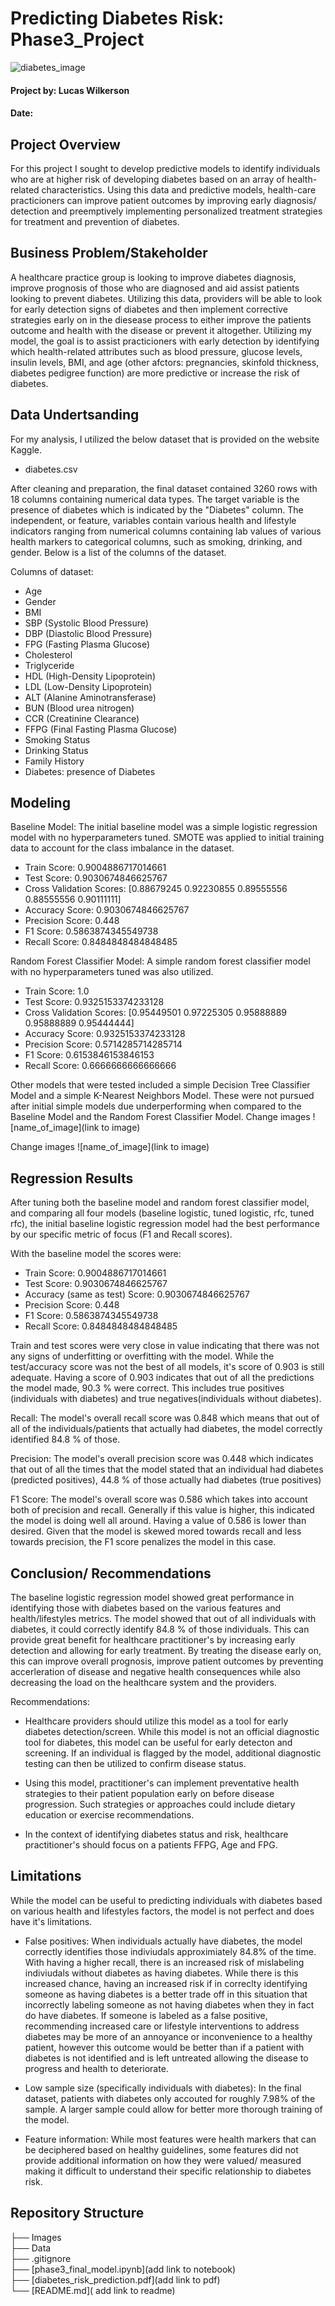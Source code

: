 # Predicting Diabetes Risk: Phase3_Project

![diabetes_image]()


#### Project by: Lucas Wilkerson
#### Date: 

## Project Overview

For this project I sought to develop predictive models to identify individuals who are at higher risk of developing diabetes based on an array of health-related characteristics. Using this data and predictive models, health-care practicioners can improve patient outcomes by improving early diagnosis/ detection and preemptively implementing personalized treatment strategies for treatment and prevention of diabetes. 

## Business Problem/Stakeholder

A healthcare practice group is looking to improve diabetes diagnosis, improve prognosis of those who are diagnosed and aid assist patients looking to prevent diabetes. Utilizing this data, providers will be able to look for early detection signs of diabetes and then implement corrective strategies early on in the diesease process to either improve the patients outcome and health with the disease or prevent it altogether. Utilizing my model, the goal is to assist practicioners with early detection by identifying which health-related attributes such as blood pressure, glucose levels, insulin levels, BMI, and age (other afctors: pregnancies, skinfold thickness, diabetes pedigree function) are more predictive or increase the risk of diabetes. 


## Data Undertsanding 

For my analysis, I utilized the below dataset that is provided on the website Kaggle. 
- diabetes.csv

After cleaning and preparation, the final dataset contained 3260 rows with 18 columns containing numerical data types. The target variable is the presence of diabetes which is indicated by the "Diabetes" column. The independent, or feature, variables contain various health and lifestyle indicators ranging from numerical columns containing lab values of various health markers to categorical columns, such as smoking, drinking, and gender. Below is a list of the columns of the dataset. 

Columns of dataset:
- Age
- Gender
- BMI
- SBP (Systolic Blood Pressure)
- DBP (Diastolic Blood Pressure)
- FPG (Fasting Plasma Glucose)
- Cholesterol
- Triglyceride
- HDL (High-Density Lipoprotein)
- LDL (Low-Density Lipoprotein)
- ALT (Alanine Aminotransferase)
- BUN (Blood urea nitrogen)
- CCR (Creatinine Clearance)
- FFPG (Final Fasting Plasma Glucose)
- Smoking Status
- Drinking Status
- Family History
- Diabetes: presence of Diabetes
       


## Modeling 

Baseline Model: The initial baseline model was a simple logistic regression model with no hyperparameters tuned. SMOTE was applied to initial training data to account for the class imbalance in the dataset. 

- Train Score: 0.9004886717014661
- Test Score: 0.9030674846625767
- Cross Validation Scores: [0.88679245 0.92230855 0.89555556 0.88555556 0.90111111]
- Accuracy Score: 0.9030674846625767
- Precision Score: 0.448
- F1 Score: 0.5863874345549738
- Recall Score: 0.8484848484848485

Random Forest Classifier Model: A simple random forest classifier model with no hyperparameters tuned was also utilized.

- Train Score: 1.0
- Test Score: 0.9325153374233128
- Cross Validation Scores: [0.95449501 0.97225305 0.95888889 0.95888889 0.95444444]
- Accuracy Score: 0.9325153374233128
- Precision Score: 0.5714285714285714
- F1 Score: 0.6153846153846153
- Recall Score: 0.6666666666666666


Other models that were tested included a simple Decision Tree Classifier Model and a simple K-Nearest Neighbors Model. These were not pursued after initial simple models due underperforming when compared to the Baseline Model and the Random Forest Classifier Model. 
Change images
![name_of_image](link to image)

Change images
![name_of_image](link to image)


## Regression Results 

After tuning both the baseline model and random forest classifier model, and comparing all four models (baseline logistic, tuned logistic, rfc, tuned rfc), the initial baseline logistic regression model had the best performance by our specific metric of focus (F1 and Recall scores).

With the baseline model the scores were: 

- Train Score: 0.9004886717014661
- Test Score: 0.9030674846625767
- Accuracy (same as test) Score: 0.9030674846625767
- Precision Score: 0.448
- F1 Score: 0.5863874345549738
- Recall Score: 0.8484848484848485

Train and test scores were very close in value indicating that there was not any signs of underfitting or overfitting with the model. While the test/accuracy score was not the best of all models, it's score of 0.903 is still adequate. Having a score of 0.903 indicates that out of all the predictions the model made, 90.3 % were correct. This includes true positives (individuals with diabetes) and true negatives(individuals without diabetes). 

Recall: The model's overall recall score was 0.848 which means that out of all of the individuals/patients that actually had diabetes, the model correctly identified 84.8 % of those. 

Precision: The model's overall precision score was 0.448 which indicates that out of all the times that the model stated that an individual had diabetes (predicted positives), 44.8 % of those actually had diabetes (true positives)

F1 Score: The model's overall score was 0.586 which takes into account both of precision and recall. Generally if this value is higher, this indicated the model is doing well all around. Having a value of 0.586 is lower than desired. Given that the model is skewed mored towards recall and less towards precision, the F1 score penalizes the model in this case. 


## Conclusion/ Recommendations 

The baseline logistic regression model showed great performance in identifying those with diabetes based on the various features and health/lifestyles metrics. The model showed that out of all individuals with diabetes, it could correctly identify 84.8 % of those individuals. This can provide great benefit for healthcare practitioner's by increasing early detection and allowing for early treatment. By treating the disease early on, this can improve overall prognosis, improve patient outcomes by preventing accerleration of disease and negative health consequences while also decreasing the load on the healthcare system and the providers. 

Recommendations: 

- Healthcare providers should utilize this model as a tool for early diabetes detection/screen. While this model is not an official diagnostic tool for diabetes, this model can be useful for early detecton and screening. If an individual is flagged by the model, additional diagnostic testing can then be utilized to confirm disease status.

- Using this model, practitioner's can implement preventative health strategies to their patient population early on before disease progression. Such strategies or approaches could include dietary education or exercise recommendations. 

- In the context of identifying diabetes status and risk, healthcare practitioner's should focus on a patients FFPG, Age and FPG. 



## Limitations
While the model can be useful to predicting individuals with diabetes based on various health and lifestyles factors, the model is not perfect and does have it's limitations.

- False positives: When individuals actually have diabetes, the model correctly identifies those indiviudals approximiately 84.8% of the time. With having a higher recall, there is an increased risk of mislabeling indiviudals without diabetes as having diabetes. While there is this increased chance, having an increased risk if in correclty identifying someone as having diabetes is a better trade off in this situation that incorrectly labeling someone as not having diabetes when they in fact do have diabetes. If someone is labeled as a false positive, recommending increased care or lifestyle interventions to address diabetes may be more of an annoyance or inconvenience to a healthy patient, however this outcome would be better than if a patient with diabetes is not identified and is left untreated allowing the disease to progress and health to deteriorate.

- Low sample size (specifically individuals with diabetes): In the final dataset, patients with diabetes only accouted for roughly 7.98% of the sample. A larger sample could allow for better more thorough training of the model.

- Feature information: While most features were health markers that can be deciphered based on healthy guidelines, some features did not provide additional information on how they were valued/ measured making it difficult to understand their specific relationship to diabetes risk. 
 


## Repository Structure

├── Images    
├── Data   
├── .gitignore                                                                                                                   
├── [phase3_final_model.ipynb](add link to notebook)   
├── [diabetes_risk_prediction.pdf](add link to pdf)       
└── [README.md]( add link to readme)  